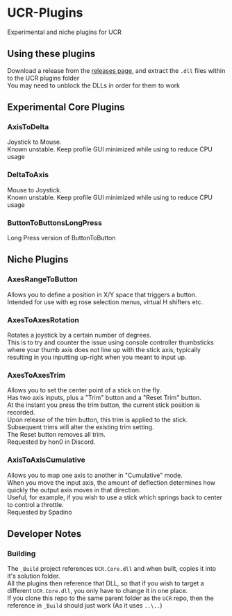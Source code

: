# UCR-Plugins
Experimental and niche plugins for UCR

## Using these plugins
Download a release from the [releases page](https://github.com/HidWizards/UCR-Plugins/releases), and extract the `.dll` files within to the UCR plugins folder  
You may need to unblock the DLLs in order for them to work

## Experimental Core Plugins
### AxisToDelta
Joystick to Mouse.  
Known unstable. Keep profile GUI minimized while using to reduce CPU usage

### DeltaToAxis
Mouse to Joystick.  
Known unstable. Keep profile GUI minimized while using to reduce CPU usage

### ButtonToButtonsLongPress
Long Press version of ButtonToButton  

## Niche Plugins
### AxesRangeToButton  
Allows you to define a position in X/Y space that triggers a button.  
Intended for use with eg rose selection menus, virtual H shifters etc.

### AxesToAxesRotation
Rotates a joystick by a certain number of degrees.  
This is to try and counter the issue using console controller thumbsticks where your thumb axis does not line up with the stick axis, typically resulting in you inputting up-right when you meant to input up.  

### AxesToAxesTrim
Allows you to set the center point of a stick on the fly.  
Has two axis inputs, plus a "Trim" button and a "Reset Trim" button.  
At the instant you press the trim button, the current stick position is recorded.  
Upon release of the trim button, this trim is applied to the stick.  
Subsequent trims will alter the existing trim setting.  
The Reset button removes all trim.  
Requested by hon0 in Discord.

### AxisToAxisCumulative
Allows you to map one axis to another in "Cumulative" mode.  
When you move the input axis, the amount of deflection determines how quickly the output axis moves in that direction.  
Useful, for example, if you wish to use a stick which springs back to center to control a throttle.  
Requested by Spadino

## Developer Notes
### Building  
The `_Build` project references `UCR.Core.dll` and when built, copies it into it's solution folder.  
All the plugins then reference that DLL, so that if you wish to target a different `UCR.Core.dll`, you only have to change it in one place.  
If you clone this repo to the same parent folder as the `UCR` repo, then the reference in `_Build` should just work (As it uses `..\..`)

